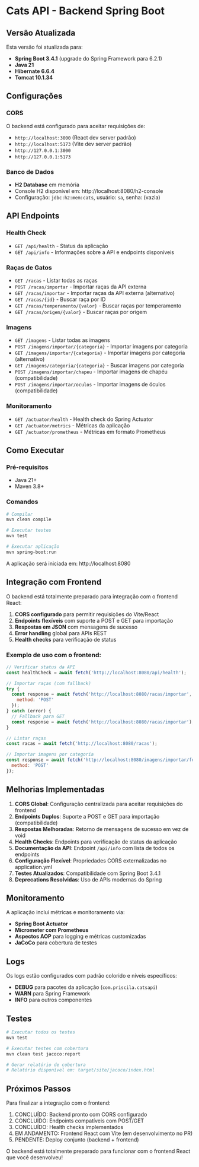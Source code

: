 # Cats API - Backend Spring Boot

## Versão Atualizada

Esta versão foi atualizada para:
- **Spring Boot 3.4.1** (upgrade do Spring Framework para 6.2.1)
- **Java 21**
- **Hibernate 6.6.4**
- **Tomcat 10.1.34**

## Configurações

### CORS
O backend está configurado para aceitar requisições de:
- `http://localhost:3000` (React dev server padrão)
- `http://localhost:5173` (Vite dev server padrão)
- `http://127.0.0.1:3000`
- `http://127.0.0.1:5173`

### Banco de Dados
- **H2 Database** em memória
- Console H2 disponível em: http://localhost:8080/h2-console
- Configuração: `jdbc:h2:mem:cats`, usuário: `sa`, senha: (vazia)

## API Endpoints

### Health Check
- `GET /api/health` - Status da aplicação
- `GET /api/info` - Informações sobre a API e endpoints disponíveis

### Raças de Gatos
- `GET /racas` - Listar todas as raças
- `POST /racas/importar` - Importar raças da API externa
- `GET /racas/importar` - Importar raças da API externa (alternativo)
- `GET /racas/{id}` - Buscar raça por ID
- `GET /racas/temperamento/{valor}` - Buscar raças por temperamento
- `GET /racas/origem/{valor}` - Buscar raças por origem

### Imagens
- `GET /imagens` - Listar todas as imagens
- `POST /imagens/importar/{categoria}` - Importar imagens por categoria
- `GET /imagens/importar/{categoria}` - Importar imagens por categoria (alternativo)
- `GET /imagens/categoria/{categoria}` - Buscar imagens por categoria
- `POST /imagens/importar/chapeu` - Importar imagens de chapéu (compatibilidade)
- `POST /imagens/importar/oculos` - Importar imagens de óculos (compatibilidade)

### Monitoramento
- `GET /actuator/health` - Health check do Spring Actuator
- `GET /actuator/metrics` - Métricas da aplicação
- `GET /actuator/prometheus` - Métricas em formato Prometheus

## Como Executar

### Pré-requisitos
- Java 21+
- Maven 3.8+

### Comandos
```bash
# Compilar
mvn clean compile

# Executar testes
mvn test

# Executar aplicação
mvn spring-boot:run
```

A aplicação será iniciada em: http://localhost:8080

## Integração com Frontend

O backend está totalmente preparado para integração com o frontend React:

1. **CORS configurado** para permitir requisições do Vite/React
2. **Endpoints flexíveis** com suporte a POST e GET para importação
3. **Respostas em JSON** com mensagens de sucesso
4. **Error handling** global para APIs REST
5. **Health checks** para verificação de status

### Exemplo de uso com o frontend:

```javascript
// Verificar status da API
const healthCheck = await fetch('http://localhost:8080/api/health');

// Importar raças (com fallback)
try {
  const response = await fetch('http://localhost:8080/racas/importar', {
    method: 'POST'
  });
} catch (error) {
  // Fallback para GET
  const response = await fetch('http://localhost:8080/racas/importar');
}

// Listar raças
const racas = await fetch('http://localhost:8080/racas');

// Importar imagens por categoria
const response = await fetch('http://localhost:8080/imagens/importar/fofa', {
  method: 'POST'
});
```

## Melhorias Implementadas

1. **CORS Global**: Configuração centralizada para aceitar requisições do frontend
2. **Endpoints Duplos**: Suporte a POST e GET para importação (compatibilidade)
3. **Respostas Melhoradas**: Retorno de mensagens de sucesso em vez de void
4. **Health Checks**: Endpoints para verificação de status da aplicação
5. **Documentação da API**: Endpoint `/api/info` com lista de todos os endpoints
6. **Configuração Flexível**: Propriedades CORS externalizadas no application.yml
7. **Testes Atualizados**: Compatibilidade com Spring Boot 3.4.1
8. **Deprecations Resolvidas**: Uso de APIs modernas do Spring

## Monitoramento

A aplicação inclui métricas e monitoramento via:
- **Spring Boot Actuator**
- **Micrometer com Prometheus**
- **Aspectos AOP** para logging e métricas customizadas
- **JaCoCo** para cobertura de testes

## Logs

Os logs estão configurados com padrão colorido e níveis específicos:
- **DEBUG** para pacotes da aplicação (`com.priscila.catsapi`)
- **WARN** para Spring Framework
- **INFO** para outros componentes

## Testes

```bash
# Executar todos os testes
mvn test

# Executar testes com cobertura
mvn clean test jacoco:report

# Gerar relatório de cobertura
# Relatório disponível em: target/site/jacoco/index.html
```

## Próximos Passos

Para finalizar a integração com o frontend:

1. CONCLUÍDO: Backend pronto com CORS configurado
2. CONCLUÍDO: Endpoints compatíveis com POST/GET
3. CONCLUÍDO: Health checks implementados
4. EM ANDAMENTO: Frontend React com Vite (em desenvolvimento no PR)
5. PENDENTE: Deploy conjunto (backend + frontend)

O backend está totalmente preparado para funcionar com o frontend React que você desenvolveu!